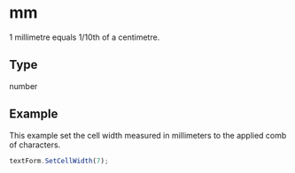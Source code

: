 # mm

1 millimetre equals 1/10th of a centimetre.

## Type

number



## Example

This example set the cell width measured in millimeters to the applied comb of characters.

```javascript editor-xlsx
textForm.SetCellWidth(7);
```
